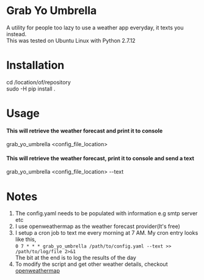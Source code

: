 # Grab Yo Umbrella
A utility for people too lazy to use a weather app everyday, it texts you instead.  
This was tested on Ubuntu Linux with Python 2.7.12 

# Installation
cd /location/of/repository  
sudo -H pip install .

# Usage
#### This will retrieve the weather forecast and print it to console
grab_yo_umbrella <config_file_location>
#### This will retrieve the weather forecast, print it to console and send a text
grab_yo_umbrella <config_file_location> --text

# Notes
1. The config.yaml needs to be populated with information e.g smtp server etc  
2. I use openweathermap as the weather forecast provider(It's free)  
3. I setup a cron job to text me every morning at 7 AM. My cron entry looks like this,  
```0 7 * * * grab_yo_umbrella /path/to/config.yaml --text >> /path/to/log/file 2>&1```  
The bit at the end is to log the results of the day
4. To modify the script and get other weather details, checkout [openweathermap](http://openweathermap.org/current)

